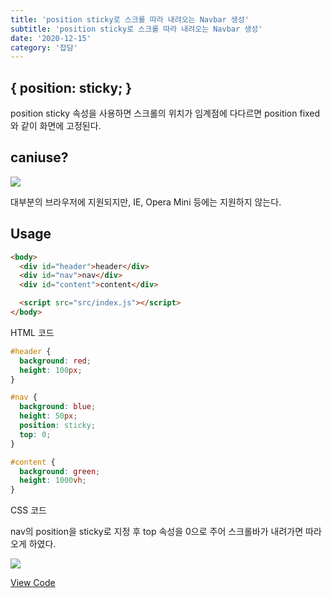 ```yaml
---
title: 'position sticky로 스크롤 따라 내려오는 Navbar 생성'
subtitle: 'position sticky로 스크롤 따라 내려오는 Navbar 생성'
date: '2020-12-15'
category: '잡담'
---
```


## { position: sticky; }

position sticky 속성을 사용하면 스크롤의 위치가 임계점에 다다르면 position fixed와 같이 화면에 고정된다.

## caniuse?

![](https://images.velog.io/images/hojin9622/post/8b74b0e7-10f9-4d70-90f1-6b99203d6499/sticky.png)

대부분의 브라우저에 지원되지만, IE, Opera Mini 등에는 지원하지 않는다.

## Usage

```html
<body>
  <div id="header">header</div>
  <div id="nav">nav</div>
  <div id="content">content</div>

  <script src="src/index.js"></script>
</body>
```

HTML 코드

```css
#header {
  background: red;
  height: 100px;
}

#nav {
  background: blue;
  height: 50px;
  position: sticky;
  top: 0;
}

#content {
  background: green;
  height: 1000vh;
}
```

CSS 코드

nav의 position을 sticky로 지정 후 top 속성을 0으로 주어 스크롤바가 내려가면 따라오게 하였다.

![](https://images.velog.io/images/hojin9622/post/56aa341a-b2a1-4f1a-b230-547ca99d22ce/sticky2.gif)

[View Code](https://codesandbox.io/s/sticky-5ojjf)
